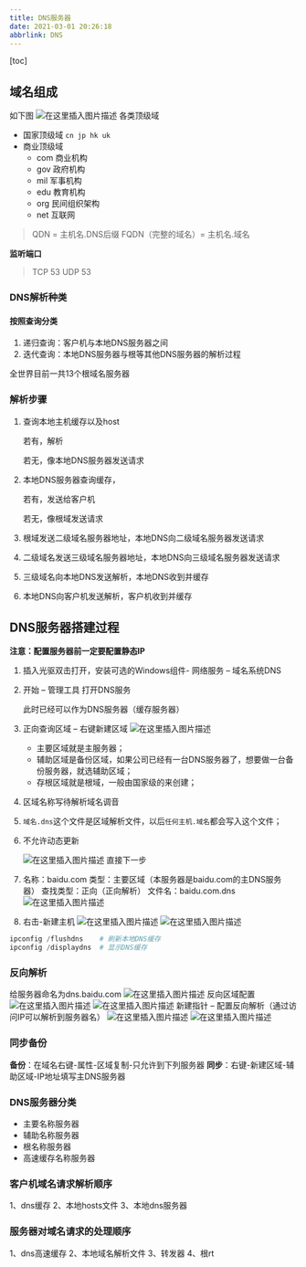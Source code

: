 ```yaml
---
title: DNS服务器
date: 2021-03-01 20:26:18
abbrlink: DNS
---
```


[toc]

## 域名组成

如下图
![在这里插入图片描述](https://img-blog.csdnimg.cn/20200407230358734.png?x-oss-process=image/watermark,type_ZmFuZ3poZW5naGVpdGk,shadow_10,text_aHR0cHM6Ly9ibG9nLmNzZG4ubmV0L3dlaXhpbl80NDAzMjIzMg==,size_16,color_FFFFFF,t_70)
各类顶级域

- 国家顶级域 `cn jp hk uk`
- 商业顶级域
  - com 商业机构
  - gov 政府机构
  - mil 军事机构
  - edu 教育机构
  - org 民间组织架构
  - net 互联网

> QDN = 主机名.DNS后缀
FQDN（完整的域名）= 主机名.域名

**监听端口**

>TCP  53
UDP 53

### DNS解析种类

#### 按照查询分类

1. 递归查询：客户机与本地DNS服务器之间
2. 迭代查询：本地DNS服务器与根等其他DNS服务器的解析过程

全世界目前一共13个根域名服务器

### 解析步骤

1. 查询本地主机缓存以及host

   若有，解析

   若无，像本地DNS服务器发送请求

2. 本地DNS服务器查询缓存，

   若有，发送给客户机

   若无，像根域发送请求

3. 根域发送二级域名服务器地址，本地DNS向二级域名服务器发送请求

4. 二级域名发送三级域名服务器地址，本地DNS向三级域名服务器发送请求

5. 三级域名向本地DNS发送解析，本地DNS收到并缓存

6. 本地DNS向客户机发送解析，客户机收到并缓存

## DNS服务器搭建过程

**注意：配置服务器前一定要配置静态IP**

1. 插入光驱双击打开，安装可选的Windows组件- 网络服务 – 域名系统DNS

2. 开始 – 管理工具 打开DNS服务

   此时已经可以作为DNS服务器（缓存服务器）

3. 正向查询区域 – 右键新建区域
   ![在这里插入图片描述](https://img-blog.csdnimg.cn/20200408221536893.png?x-oss-process=image/watermark,type_ZmFuZ3poZW5naGVpdGk,shadow_10,text_aHR0cHM6Ly9ibG9nLmNzZG4ubmV0L3dlaXhpbl80NDAzMjIzMg==,size_16,color_FFFFFF,t_70)

   - 主要区域就是主服务器；
   - 辅助区域是备份区域，如果公司已经有一台DNS服务器了，想要做一台备份服务器，就选辅助区域；
   - 存根区域就是根域，一般由国家级的来创建；

4. 区域名称写待解析域名调音

5. ```域名.dns```这个文件是区域解析文件，以后```任何主机.域名```都会写入这个文件；
   
6. 不允许动态更新

     ![在这里插入图片描述](https://img-blog.csdnimg.cn/20200408222258358.png?x-oss-process=image/watermark,type_ZmFuZ3poZW5naGVpdGk,shadow_10,text_aHR0cHM6Ly9ibG9nLmNzZG4ubmV0L3dlaXhpbl80NDAzMjIzMg==,size_16,color_FFFFFF,t_70)
     直接下一步

7. 名称：baidu.com
     类型：主要区域（本服务器是baidu.com的主DNS服务器）
     查找类型：正向（正向解析）
     文件名：baidu.com.dns
     ![在这里插入图片描述](https://img-blog.csdnimg.cn/20200408223217828.png?x-oss-process=image/watermark,type_ZmFuZ3poZW5naGVpdGk,shadow_10,text_aHR0cHM6Ly9ibG9nLmNzZG4ubmV0L3dlaXhpbl80NDAzMjIzMg==,size_16,color_FFFFFF,t_70)

8. 右击-新建主机
     ![在这里插入图片描述](https://img-blog.csdnimg.cn/20200408223731524.png?x-oss-process=image/watermark,type_ZmFuZ3poZW5naGVpdGk,shadow_10,text_aHR0cHM6Ly9ibG9nLmNzZG4ubmV0L3dlaXhpbl80NDAzMjIzMg==,size_16,color_FFFFFF,t_70)
     ![在这里插入图片描述](https://img-blog.csdnimg.cn/20200408223855825.png?x-oss-process=image/watermark,type_ZmFuZ3poZW5naGVpdGk,shadow_10,text_aHR0cHM6Ly9ibG9nLmNzZG4ubmV0L3dlaXhpbl80NDAzMjIzMg==,size_16,color_FFFFFF,t_70)

```powershell
ipconfig /flushdns    # 刷新本地DNS缓存
ipconfig /displaydns  # 显示DNS缓存
```

### 反向解析

给服务器命名为dns.baidu.com
![在这里插入图片描述](https://img-blog.csdnimg.cn/20200408232047898.png?x-oss-process=image/watermark,type_ZmFuZ3poZW5naGVpdGk,shadow_10,text_aHR0cHM6Ly9ibG9nLmNzZG4ubmV0L3dlaXhpbl80NDAzMjIzMg==,size_16,color_FFFFFF,t_70)
反向区域配置
![在这里插入图片描述](https://img-blog.csdnimg.cn/20200408232143182.png?x-oss-process=image/watermark,type_ZmFuZ3poZW5naGVpdGk,shadow_10,text_aHR0cHM6Ly9ibG9nLmNzZG4ubmV0L3dlaXhpbl80NDAzMjIzMg==,size_16,color_FFFFFF,t_70)
![在这里插入图片描述](https://img-blog.csdnimg.cn/20200408232201401.png?x-oss-process=image/watermark,type_ZmFuZ3poZW5naGVpdGk,shadow_10,text_aHR0cHM6Ly9ibG9nLmNzZG4ubmV0L3dlaXhpbl80NDAzMjIzMg==,size_16,color_FFFFFF,t_70)
新建指针 – 配置反向解析（通过访问IP可以解析到服务器名）
![在这里插入图片描述](https://img-blog.csdnimg.cn/20200408232224250.png?x-oss-process=image/watermark,type_ZmFuZ3poZW5naGVpdGk,shadow_10,text_aHR0cHM6Ly9ibG9nLmNzZG4ubmV0L3dlaXhpbl80NDAzMjIzMg==,size_16,color_FFFFFF,t_70)
![在这里插入图片描述](https://img-blog.csdnimg.cn/20200408232413337.png?x-oss-process=image/watermark,type_ZmFuZ3poZW5naGVpdGk,shadow_10,text_aHR0cHM6Ly9ibG9nLmNzZG4ubmV0L3dlaXhpbl80NDAzMjIzMg==,size_16,color_FFFFFF,t_70)
### 同步备份
**备份**：在域名右键-属性-区域复制-只允许到下列服务器
**同步**：右键-新建区域-辅助区域-IP地址填写主DNS服务器

### DNS服务器分类

- 主要名称服务器
- 辅助名称服务器
- 根名称服务器
- 高速缓存名称服务器


### 客户机域名请求解析顺序

1、dns缓存
2、本地hosts文件
3、本地dns服务器

### 服务器对域名请求的处理顺序

1、dns高速缓存
2、本地域名解析文件
3、转发器
4、根rt

